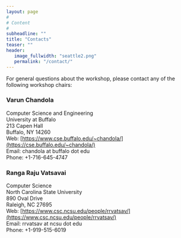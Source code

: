 ```yaml
---
layout: page
#
# Content
#
subheadline: ""
title: "Contacts"
teaser: ""
header:
   image_fullwidth: "seattle2.png"
   permalink: "/contact/"
---
```


For general questions about the workshop, please contact any of the following workshop chairs:


### Varun Chandola

Computer Science and Engineering  
University at Buffalo  
213 Capen Hall  
Buffalo, NY 14260  
Web: [https://www.cse.buffalo.edu/~chandola/](https://cse.buffalo.edu/~chandola/)  
Email: chandola at buffalo dot edu  
Phone: +1-716-645-4747  



### Ranga Raju Vatsavai

Computer Science   
North Carolina State University  
890 Oval Drive  
Raleigh, NC 27695  
Web: [https://www.csc.ncsu.edu/people/rrvatsav/](https://www.csc.ncsu.edu/people/rrvatsav/)  
Email: rrvatsav at ncsu dot edu  
Phone: +1-919-515-6019  






